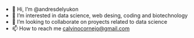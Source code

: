 - 👋 Hi, I’m @andresdelyukon
- 👀 I’m interested in data science, web desing, coding and biotechnology
- 💞️ I’m looking to collaborate on proyects related to data science
- 📫 How to reach me calvinocornejo@gmail.com

<!---
andresdelyukon/andresdelyukon is a ✨ special ✨ repository because its `README.md` (this file) appears on your GitHub profile.
You can click the Preview link to take a look at your changes.
--->
